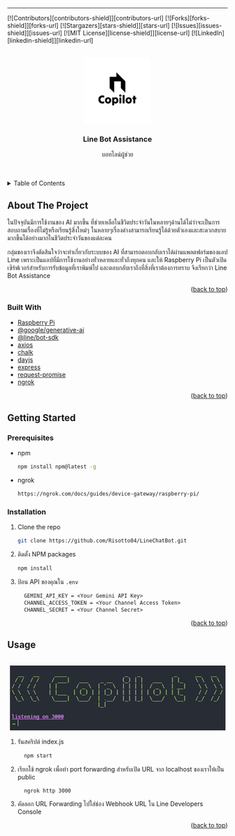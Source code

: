 ---

<!-- Improved compatibility of back to top link: See: https://github.com/othneildrew/Best-README-Template/pull/73 -->
<a name="readme-top"></a>
<!--
*** Thanks for checking out the Best-README-Template. If you have a suggestion
*** that would make this better, please fork the repo and create a pull request
*** or simply open an issue with the tag "enhancement".
*** Don't forget to give the project a star!
*** Thanks again! Now go create something AMAZING! :D
-->

<!-- PROJECT SHIELDS -->
<!--
*** I'm using markdown "reference style" links for readability.
*** Reference links are enclosed in brackets [ ] instead of parentheses ( ).
*** See the bottom of this document for the declaration of the reference variables
*** for contributors-url, forks-url, etc. This is an optional, concise syntax you may use.
*** https://www.markdownguide.org/basic-syntax/#reference-style-links
-->
[![Contributors][contributors-shield]][contributors-url]
[![Forks][forks-shield]][forks-url]
[![Stargazers][stars-shield]][stars-url]
[![Issues][issues-shield]][issues-url]
[![MIT License][license-shield]][license-url]
[![LinkedIn][linkedin-shield]][linkedin-url]

<!-- PROJECT LOGO -->
<br />
<div align="center">
    <img src="images/421474700_799103498713053_147128590037898999_n.png" alt="Logo" width="150" height="150">
  <h3 align="center">Line Bot Assistance</h3>

  <p align="center">
    บอทไลน์ผู้ช่วย
    <br />
    <br />
    <br />
  </p>
</div>

<!-- TABLE OF CONTENTS -->
<details>
  <summary>Table of Contents</summary>
  <ol>
    <li>
      <a href="#about-the-project">About The Project</a>
      <ul>
        <li><a href="#built-with">Built With</a></li>
      </ul>
    </li>
    <li>
      <a href="#getting-started">Getting Started</a>
      <ul>
        <li><a href="#prerequisites">Prerequisites</a></li>
        <li><a href="#installation">Installation</a></li>
      </ul>
    </li>
    <li><a href="#usage">Usage</a></li>
  </ol>
</details>

<!-- ABOUT THE PROJECT -->
## About The Project

  ในปัจจุบันมีการใช้งานของ AI มากขึ้น ที่ช่วยเหลือในชีวิตประจำวันในหลายๆด้านได้ไม่ว่าจะเป็นการสอบถามเรื่องที่ไม่รู้หรือเรียนรู้สิ่งใหม่ๆ ในหลายๆเรื่องต่างสามารถเรียนรู้ได้ด้วยตัวเองและสะดวกสบายมากขึ้นได้อย่างมากในชีวิตประจำวันของแต่ละคน

  กลุ่มของเราจึงตัดสินใจว่าจะทำเกี่ยวกับระบบของ AI ที่สามารถตอบกลับเราได้ผ่านแพลตฟอร์มของแอป Line เพราะเป็นแอปที่มีการใช้งานอย่างทั่วหลายและทั่วถึงทุกคน และให้ Raspberry Pi เป็นตัวเปิดเซิร์ฟเวอร์สำหรับการรับข้อมูลที่เราพิมพ์ไป และตอบกลับเราถึงที่สิ่งที่เราต้องการทราบ จึงเรียกว่า Line Bot Assistance

<p align="right">(<a href="#readme-top">back to top</a>)</p>

### Built With

* [Raspberry Pi](https://www.raspberrypi.org/)
* [@google/generative-ai](https://www.npmjs.com/package/@google/generative-ai)
* [@line/bot-sdk](https://www.npmjs.com/package/@line/bot-sdk)
* [axios](https://www.npmjs.com/package/axios)
* [chalk](https://www.npmjs.com/package/chalk)
* [dayjs](https://www.npmjs.com/package/dayjs)
* [express](https://www.npmjs.com/package/express)
* [request-promise](https://www.npmjs.com/package/request-promise)
* [ngrok](https://ngrok.com/)

<p align="right">(<a href="#readme-top">back to top</a>)</p>

<!-- GETTING STARTED -->
## Getting Started
### Prerequisites
* npm
  ```sh
  npm install npm@latest -g
  ```
* ngrok
  ```sh
  https://ngrok.com/docs/guides/device-gateway/raspberry-pi/
  ```
### Installation

1. Clone the repo
   ```sh
   git clone https://github.com/Risotto04/LineChatBot.git
   ```
2. ติดตั้ง NPM packages
   ```sh
   npm install
   ```
4. ป้อน API ของคุณใน `.env`
   ```env
     GEMINI_API_KEY = <Your Gemini API Key>
     CHANNEL_ACCESS_TOKEN = <Your Channel Access Token>
     CHANNEL_SECRET = <Your Channel Secret>
   ```

<p align="right">(<a href="#readme-top">back to top</a>)</p>

<!-- USAGE EXAMPLES -->
## Usage
<br />
<div align="center">
    <img src="images/Screenshot 2024-06-19 013533.png" alt="Logo" width="494" height="148">
</div>

1. รันสคริปต์ index.js
   ```sh
     npm start
   ```
2. เรียกใช้ ngrok เพื่อทำ port forwarding สำหรับเปิด URL จาก localhost ของเราให้เป็น public
   ```sh
     ngrok http 3000 
   ```
3. คัดลอก URL Forwarding ไปใส่ช่อง Webhook URL ใน Line Developers Console


<p align="right">(<a href="#readme-top">back to top</a>)</p
